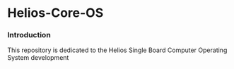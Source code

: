 # Helios-Core-OS



### Introduction
This repository is dedicated to the Helios Single Board Computer Operating System development
